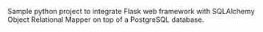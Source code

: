 Sample python project to integrate Flask web framework with SQLAlchemy Object Relational Mapper on top of a PostgreSQL database.

